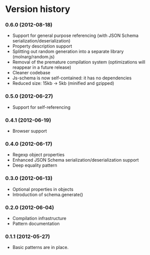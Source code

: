 Version history
===============

### 0.6.0 (2012-08-18) ###
 * Support for general purpose referencing (with JSON Schema serialization/deserialization)
 * Property description support
 * Splitting out random generation into a separate library (molnarg/random.js)
 * Removal of the premature compilation system (optimizations will reappear in a future release)
 * Cleaner codebase
 * Js-schema is now self-contained: it has no dependencies
 * Reduced size: 15kb -> 5kb (minified and gzipped)

### 0.5.0 (2012-06-27) ###
 * Support for self-referencing

### 0.4.1 (2012-06-19) ###
 * Browser support

### 0.4.0 (2012-06-17) ###
 * Regexp object properties
 * Enhanced JSON Schema serialization/deserialization support
 * Deep equality pattern

### 0.3.0 (2012-06-13) ###
 * Optional properties in objects
 * Introduction of schema.generate()

### 0.2.0 (2012-06-04) ###
 * Compilation infrastructure
 * Pattern documentation

### 0.1.1 (2012-05-27) ###
 * Basic patterns are in place.
